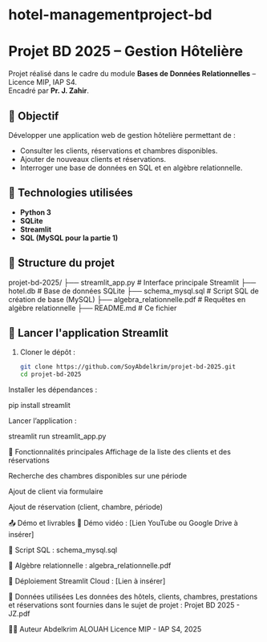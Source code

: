 # hotel-managementproject-bd
# Projet BD 2025 – Gestion Hôtelière

Projet réalisé dans le cadre du module **Bases de Données Relationnelles** – Licence MIP, IAP S4.  
Encadré par **Pr. J. Zahir**.

## 🎯 Objectif

Développer une application web de gestion hôtelière permettant de :
- Consulter les clients, réservations et chambres disponibles.
- Ajouter de nouveaux clients et réservations.
- Interroger une base de données en SQL et en algèbre relationnelle.

## 🧱 Technologies utilisées

- **Python 3**
- **SQLite**
- **Streamlit**
- **SQL (MySQL pour la partie 1)**

## 📂 Structure du projet

projet-bd-2025/
├── streamlit_app.py # Interface principale Streamlit
├── hotel.db # Base de données SQLite
├── schema_mysql.sql # Script SQL de création de base (MySQL)
├── algebra_relationnelle.pdf # Requêtes en algèbre relationnelle
├── README.md # Ce fichier


## 🚀 Lancer l'application Streamlit

1. Cloner le dépôt :
   ```bash
   git clone https://github.com/SoyAbdelkrim/projet-bd-2025.git
   cd projet-bd-2025


Installer les dépendances :

pip install streamlit

Lancer l’application :

streamlit run streamlit_app.py

📝 Fonctionnalités principales
Affichage de la liste des clients et des réservations

Recherche des chambres disponibles sur une période

Ajout de client via formulaire

Ajout de réservation (client, chambre, période)

📤 Démo et livrables
🎥 Démo vidéo : [Lien YouTube ou Google Drive à insérer]

📁 Script SQL : schema_mysql.sql

📄 Algèbre relationnelle : algebra_relationnelle.pdf

🔗 Déploiement Streamlit Cloud : [Lien à insérer]

📅 Données utilisées
Les données des hôtels, clients, chambres, prestations et réservations sont fournies dans le sujet de projet :
Projet BD 2025 - JZ.pdf

👨‍💻 Auteur
Abdelkrim ALOUAH
Licence MIP - IAP S4, 2025
